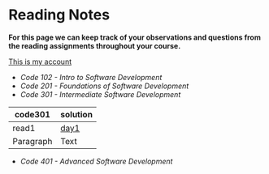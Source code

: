# Reading Notes

**For this page we can keep track of your observations and questions from the reading assignments throughout your course.**

[This is my account](https://github.com/fawzi-shiyyab19)

- *Code 102 - Intro to Software Development*
- *Code 201 - Foundations of Software Development*
- *Code 301 - Intermediate Software Development*

| code301 | solution |
| --- | ----------- |
| read1 | [day1](https://github.com/fawzi-shiyyab19/reading-notes/blob/main/day1.md)     |
| Paragraph | Text |
- *Code 401 - Advanced Software Development*
